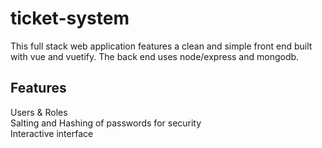 # ticket-system
This full stack web application features a clean and simple front end built with vue and vuetify. The back end uses node/express and mongodb.

## Features
Users & Roles  
Salting and Hashing of passwords for security  
Interactive interface  
